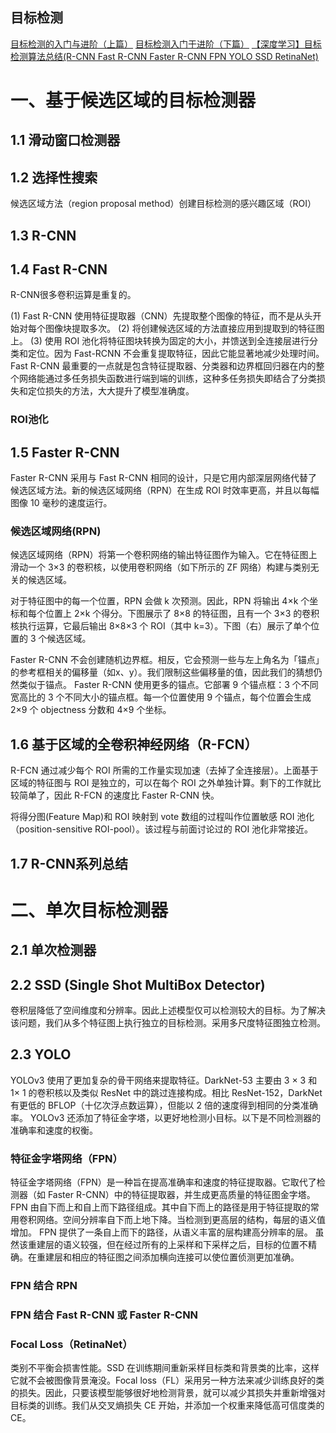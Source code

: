 目标检测
--------

[目标检测的入门与进阶（上篇）](https://mp.weixin.qq.com/s/R4NJp5ZL2-2T-bnkfFO8bg)
[目标检测入门于进阶（下篇）](https://mp.weixin.qq.com/s/73hD4Oq7xo3YkrDVy53Lyg)
[【深度学习】目标检测算法总结(R-CNN Fast R-CNN Faster R-CNN FPN YOLO SSD RetinaNet)](https://www.cnblogs.com/guoyaohua/p/8994246.html)


# 一、基于候选区域的目标检测器
## 1.1  滑动窗口检测器
## 1.2  选择性搜索
候选区域方法（region proposal method）创建目标检测的感兴趣区域（ROI）
## 1.3  R-CNN

## 1.4  Fast R-CNN
R-CNN很多卷积运算是重复的。

(1) Fast R-CNN 使用特征提取器（CNN）先提取整个图像的特征，而不是从头开始对每个图像块提取多次。
(2) 将创建候选区域的方法直接应用到提取到的特征图上。
(3) 使用 ROI 池化将特征图块转换为固定的大小，并馈送到全连接层进行分类和定位。因为 Fast-RCNN 不会重复提取特征，因此它能显著地减少处理时间。
Fast R-CNN 最重要的一点就是包含特征提取器、分类器和边界框回归器在内的整个网络能通过多任务损失函数进行端到端的训练，这种多任务损失即结合了分类损失和定位损失的方法，大大提升了模型准确度。

### ROI池化

## 1.5  Faster R-CNN
Faster R-CNN 采用与 Fast R-CNN 相同的设计，只是它用内部深层网络代替了候选区域方法。新的候选区域网络（RPN）在生成 ROI 时效率更高，并且以每幅图像 10 毫秒的速度运行。

### 候选区域网络(RPN)
候选区域网络（RPN）将第一个卷积网络的输出特征图作为输入。它在特征图上滑动一个 3×3 的卷积核，以使用卷积网络（如下所示的 ZF 网络）构建与类别无关的候选区域。

对于特征图中的每一个位置，RPN 会做 k 次预测。因此，RPN 将输出 4×k 个坐标和每个位置上 2×k 个得分。下图展示了 8×8 的特征图，且有一个 3×3 的卷积核执行运算，它最后输出 8×8×3 个 ROI（其中 k=3）。下图（右）展示了单个位置的 3 个候选区域。


Faster R-CNN 不会创建随机边界框。相反，它会预测一些与左上角名为「锚点」的参考框相关的偏移量（如x、y）。我们限制这些偏移量的值，因此我们的猜想仍然类似于锚点。
Faster R-CNN 使用更多的锚点。它部署 9 个锚点框：3 个不同宽高比的 3 个不同大小的锚点框。每一个位置使用 9 个锚点，每个位置会生成 2×9 个 objectness 分数和 4×9 个坐标。

## 1.6  基于区域的全卷积神经网络（R-FCN）
R-FCN 通过减少每个 ROI 所需的工作量实现加速（去掉了全连接层）。上面基于区域的特征图与 ROI 是独立的，可以在每个 ROI 之外单独计算。剩下的工作就比较简单了，因此 R-FCN 的速度比 Faster R-CNN 快。

将得分图(Feature Map)和 ROI 映射到 vote 数组的过程叫作位置敏感 ROI 池化（position-sensitive ROI-pool）。该过程与前面讨论过的 ROI 池化非常接近。

## 1.7  R-CNN系列总结

# 二、单次目标检测器
## 2.1  单次检测器

## 2.2  SSD (Single Shot MultiBox Detector)
卷积层降低了空间维度和分辨率。因此上述模型仅可以检测较大的目标。为了解决该问题，我们从多个特征图上执行独立的目标检测。采用多尺度特征图独立检测。

## 2.3  YOLO


YOLOv3 使用了更加复杂的骨干网络来提取特征。DarkNet-53 主要由 3 × 3 和 1× 1 的卷积核以及类似 ResNet 中的跳过连接构成。相比 ResNet-152，DarkNet 有更低的 BFLOP（十亿次浮点数运算），但能以 2 倍的速度得到相同的分类准确率。
YOLOv3 还添加了特征金字塔，以更好地检测小目标。以下是不同检测器的准确率和速度的权衡。

### 特征金字塔网络（FPN）
特征金字塔网络（FPN）是一种旨在提高准确率和速度的特征提取器。它取代了检测器（如 Faster R-CNN）中的特征提取器，并生成更高质量的特征图金字塔。
FPN 由自下而上和自上而下路径组成。其中自下而上的路径是用于特征提取的常用卷积网络。空间分辨率自下而上地下降。当检测到更高层的结构，每层的语义值增加。
FPN 提供了一条自上而下的路径，从语义丰富的层构建高分辨率的层。
虽然该重建层的语义较强，但在经过所有的上采样和下采样之后，目标的位置不精确。在重建层和相应的特征图之间添加横向连接可以使位置侦测更加准确。

### FPN 结合 RPN

### FPN 结合 Fast R-CNN 或 Faster R-CNN

### Focal Loss（RetinaNet）
类别不平衡会损害性能。SSD 在训练期间重新采样目标类和背景类的比率，这样它就不会被图像背景淹没。Focal loss（FL）采用另一种方法来减少训练良好的类的损失。因此，只要该模型能够很好地检测背景，就可以减少其损失并重新增强对目标类的训练。我们从交叉熵损失 CE 开始，并添加一个权重来降低高可信度类的 CE。







